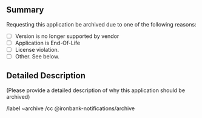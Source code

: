 ## Summary

Requesting this application be archived due to one of the following reasons:
- [ ] Version is no longer supported by vendor
- [ ] Application is End-Of-Life
- [ ] License violation.
- [ ] Other. See below.

## Detailed Description

(Please provide a detailed description of why this application should be archived)




/label ~archive
/cc @ironbank-notifications/archive